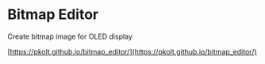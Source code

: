# Bitmap Editor

Create bitmap image for OLED display

[https://pkolt.github.io/bitmap_editor/](https://pkolt.github.io/bitmap_editor/)
